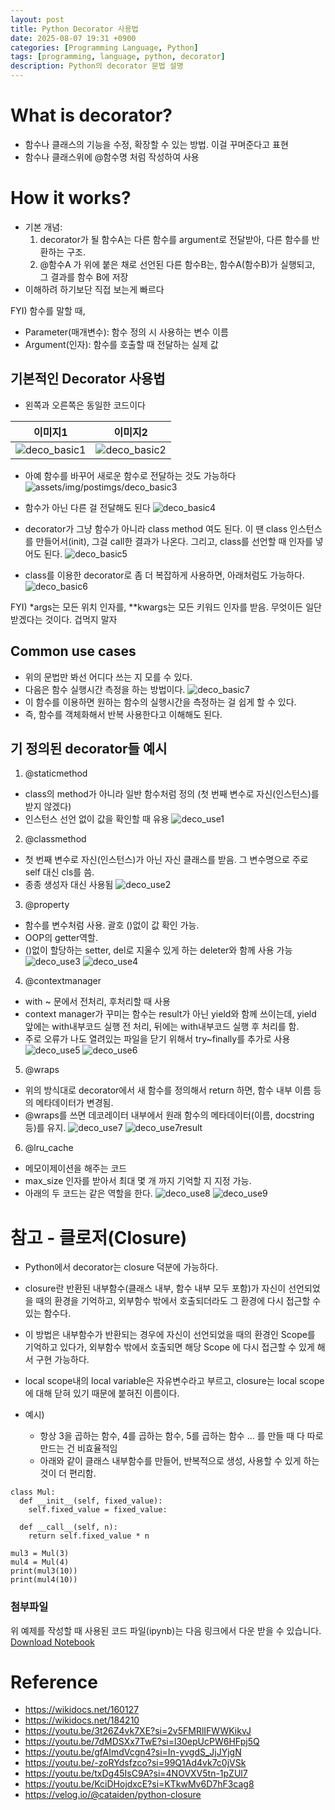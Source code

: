 ```yaml
---
layout: post
title: Python Decorator 사용법
date: 2025-08-07 19:31 +0900
categories: [Programming Language, Python]
tags: [programming, language, python, decorator]
description: Python의 decorator 문법 설명
---
```


# What is decorator?
- 함수나 클래스의 기능을 수정, 확장할 수 있는 방법. 이걸 꾸며준다고 표현
- 함수나 클래스위에 @함수명 처럼 작성하여 사용


# How it works?
- 기본 개념:
  1. decorator가 될 함수A는 다른 함수를 argument로 전달받아, 다른 함수를 반환하는 구조.
  2. @함수A 가 위에 붙은 채로 선언된 다른 함수B는, 함수A(함수B)가 실행되고, 그 결과를 함수 B에 저장
- 이해하려 하기보단 직접 보는게 빠르다

FYI) 함수를 말할 때,
  - Parameter(매개변수): 함수 정의 시 사용하는 변수 이름
  - Argument(인자): 함수를 호출할 때 전달하는 실제 값


## 기본적인 Decorator 사용법
- 왼쪽과 오른쪽은 동일한 코드이다

| 이미지1                                             | 이미지2                                             |
| --------------------------------------------------- | --------------------------------------------------- |
| ![deco_basic1](assets/img/postimgs/deco_basic1.png) | ![deco_basic2](assets/img/postimgs/deco_basic2.png) |

- 아예 함수를 바꾸어 새로운 함수로 전달하는 것도 가능하다
![assets/img/postimgs/deco_basic3](assets/img/postimgs/deco_basic3.png)

- 함수가 아닌 다른 걸 전달해도 된다
![deco_basic4](assets/img/postimgs/deco_basic4.png)

- decorator가 그냥 함수가 아니라 class method 여도 된다. 이 땐 class 인스턴스를 만들어서(init), 그걸 call한 결과가 나온다. 그리고, class를 선언할 때 인자를 넣어도 된다.
![deco_basic5](assets/img/postimgs/deco_basic5.png)

- class를 이용한 decorator로 좀 더 복잡하게 사용하면, 아래처럼도 가능하다.
![deco_basic6](assets/img/postimgs/deco_basic6.png)

FYI) *args는 모든 위치 인자를, **kwargs는 모든 키워드 인자를 받음. 무엇이든 일단 받겠다는 것이다. 겁먹지 말자

## Common use cases
- 위의 문법만 봐선 어디다 쓰는 지 모를 수 있다.
- 다음은 함수 실행시간 측정을 하는 방법이다.
![deco_basic7](assets/img/postimgs/deco_basic7.png)
- 이 함수를 이용하면 원하는 함수의 실행시간을 측정하는 걸 쉽게 할 수 있다.
- 즉, 함수를 객체화해서 반복 사용한다고 이해해도 된다.





## 기 정의된 decorator들 예시
1. @staticmethod
  - class의 method가 아니라 일반 함수처럼 정의 (첫 번째 변수로 자신(인스턴스)를 받지 않겠다)
  - 인스턴스 선언 없이 값을 확인할 때 유용
![deco_use1](assets/img/postimgs/deco_use1.png)

2. @classmethod
  - 첫 번째 변수로 자신(인스턴스)가 아닌 자신 클래스를 받음. 그 변수명으로 주로 self 대신 cls를 씀.
  - 종종 생성자 대신 사용됨
![deco_use2](assets/img/postimgs/deco_use2.png)

3. @property
  - 함수를 변수처럼 사용. 괄호 ()없이 값 확인 가능.
  - OOP의 getter역할. 
  - ()없이 할당하는 setter, del로 지울수 있게 하는 deleter와 함께 사용 가능
![deco_use3](assets/img/postimgs/deco_use3.png)
![deco_use4](assets/img/postimgs/deco_use4.png)

4. @contextmanager
  - with ~ 문에서 전처리, 후처리할 때 사용
  - context manager가 꾸미는 함수는 result가 아닌 yield와 함께 쓰이는데, yield 앞에는 with내부코드 실행 전 처리, 뒤에는 with내부코드 실행 후 처리를 함.
  - 주로 오류가 나도 열려있는 파일을 닫기 위해서 try~finally를 추가로 사용
![deco_use5](assets/img/postimgs/deco_use5.png)
![deco_use6](assets/img/postimgs/deco_use6.png)

5. @wraps
  - 위의 방식대로 decorator에서 새 함수를 정의해서 return 하면, 함수 내부 이름 등의 메타데이터가 변경됨.
  - @wraps를 쓰면 데코레이터 내부에서 원래 함수의 메타데이터(이름, docstring 등)를 유지.
![deco_use7](assets/img/postimgs/deco_use7.png)
![deco_use7result](assets/img/postimgs/deco_use7result.png)

6. @lru_cache
  - 메모이제이션을 해주는 코드
  - max_size 인자를 받아서 최대 몇 개 까지 기억할 지 지정 가능.
  - 아래의 두 코드는 같은 역할을 한다.
![deco_use8](assets/img/postimgs/deco_use8.png)
![deco_use9](assets/img/postimgs/deco_use9.png)


# 참고 - 클로저(Closure)
- Python에서 decorator는 closure 덕분에 가능하다.
- closure란 반환된 내부함수(클래스 내부, 함수 내부 모두 포함)가 자신이 선언되었을 때의 환경을 기억하고, 외부함수 밖에서 호출되더라도 그 환경에 다시 접근할 수 있는 함수다.
- 이 방법은 내부함수가 반환되는 경우에 자신이 선언되었을 때의 환경인 Scope를 기억하고 있다가, 외부함수 밖에서 호출되면 해당 Scope 에 다시 접근할 수 있게 해서 구현 가능하다.
- local scope내의 local variable은 자유변수라고 부르고, closure는 local scope에 대해 닫혀 있기 때문에 붙혀진 이름이다.

- 예시)
  - 항상 3을 곱하는 함수, 4를 곱하는 함수, 5를 곱하는 함수 ... 를 만들 때 다 따로 만드는 건 비효율적임
  - 아래와 같이 클래스 내부함수를 만들어, 반복적으로 생성, 사용할 수 있게 하는 것이 더 편리함.
```
class Mul:
  def __init__(self, fixed_value):
    self.fixed_value = fixed_value:

  def __call__(self, n):
    return self.fixed_value * n

mul3 = Mul(3)
mul4 = Mul(4)
print(mul3(10))
print(mul4(10))
```


### 첨부파일
위 예제를 작성할 때 사용된 코드 파일(ipynb)는 다음 링크에서 다운 받을 수 있습니다.
[Download Notebook](https://github.com/Enens813/anything/blob/main/blog-files/decorator_practice.ipynb)


# Reference
- https://wikidocs.net/160127
- https://wikidocs.net/184210
- https://youtu.be/3t26Z4vk7XE?si=2v5FMRlIFWWKikvJ
- https://youtu.be/7dMDSXx7TwE?si=l30epUcPW6HFpj5Q
- https://youtu.be/gfAImdVcgn4?si=In-yvgdS_JjJYjgN
- https://youtu.be/-zoRYdsfzco?si=99Q1Ad4vk7c0jVSk
- https://youtu.be/txDg45IsC9A?si=4NOVXV5tn-1pZUl7
- https://youtu.be/KciDHojdxcE?si=KTkwMv6D7hF3cag8
- https://velog.io/@cataiden/python-closure

